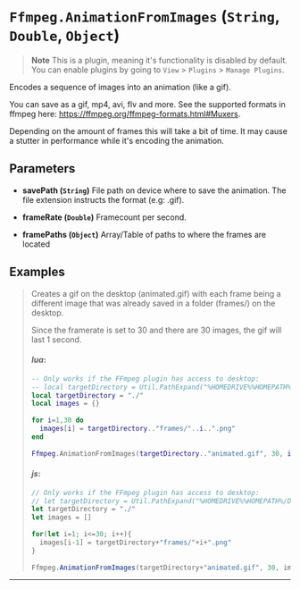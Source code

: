 # `Ffmpeg.AnimationFromImages` (`String`, `Double`, `Object`)
> **Note**
> This is a plugin, meaning it's functionality is disabled by default.
> You can enable plugins by going to `View` > `Plugins` > `Manage Plugins`.

Encodes a sequence of images into an animation (like a gif).

You can save as a gif, mp4, avi, flv and more. See the supported formats in ffmpeg here: https://ffmpeg.org/ffmpeg-formats.html#Muxers.

Depending on the amount of frames this will take a bit of time. It may cause a stutter in performance while it's encoding the animation.


## Parameters

* **savePath (`String`)** 
	File path on device where to save the animation. The file extension instructs the format (e.g: .gif).

* **frameRate (`Double`)** 
	Framecount per second.

* **framePaths (`Object`)** 
	Array/Table of paths to where the frames are located


## Examples

> Creates a gif on the desktop (animated.gif) with each frame being a different image that was already saved in a folder (frames/) on the desktop.
> 
> Since the framerate is set to 30 and there are 30 images, the gif will last 1 second.
> 
> #### _lua_:
> ```lua
> -- Only works if the FFmpeg plugin has access to desktop:
> -- local targetDirectory = Util.PathExpand("%HOMEDRIVE%%HOMEPATH%/Desktop/")
> local targetDirectory = "./"
> local images = {}
>             
> for i=1,30 do
>   images[i] = targetDirectory.."frames/"..i..".png"
> end
>             
> Ffmpeg.AnimationFromImages(targetDirectory.."animated.gif", 30, images)
> ```
> 
> #### _js_:
> ```js
> // Only works if the FFmpeg plugin has access to desktop:
> // let targetDirectory = Util.PathExpand("%HOMEDRIVE%%HOMEPATH%/Desktop/")
> let targetDirectory = "./"
> let images = []
>             
> for(let i=1; i<=30; i++){
>   images[i-1] = targetDirectory+"frames/"+i+".png"
> }
>             
> Ffmpeg.AnimationFromImages(targetDirectory+"animated.gif", 30, images)
> ```
---
